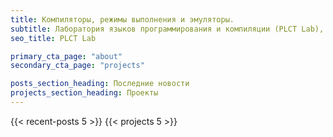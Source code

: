 ```yaml
---
title: Компиляторы, режимы выполнения и эмуляторы.
subtitle: Лаборатория языков программирования и компиляции (PLCT Lab), основанная в 2019 году, стремится стать лидером с открытым исходным кодом в области технологий компиляции, продвигая технологические инновации в программной инфраструктуре, такой как набор инструментов и система времени выполнения, а также обладая техническими и управленческими способностями. руководить развитием и обслуживанием важной инфраструктуры. В то же время PLCT Lab стремится развивать 10 000 передовых талантов в области компиляции и способствовать популяризации и развитию передовых технологий компиляции в Китае.
seo_title: PLCT Lab

primary_cta_page: "about"
secondary_cta_page: "projects"

posts_section_heading: Последние новости
projects_section_heading: Проекты
---
```


{{< recent-posts 5 >}}
{{< projects 5 >}}
